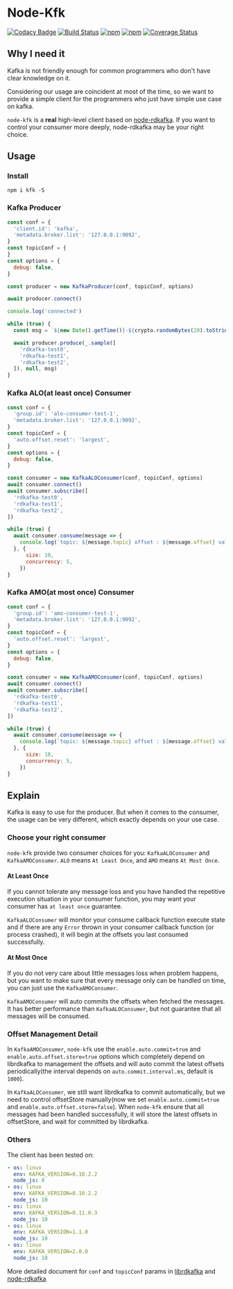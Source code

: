 # Node-Kfk

[![Codacy Badge](https://api.codacy.com/project/badge/Grade/51840be97e8d47d38fddb09cd95099ad)](https://app.codacy.com/app/joway/node-kfk?utm_source=github.com&utm_medium=referral&utm_content=joway/node-kfk&utm_campaign=Badge_Grade_Dashboard)
[![Build Status](https://travis-ci.org/joway/node-kfk.svg?branch=master)](https://travis-ci.org/joway/node-kfk)
[![npm](https://img.shields.io/npm/v/kfk.svg)](https://www.npmjs.com/package/kfk)
[![npm](https://img.shields.io/npm/dt/kfk.svg)](https://www.npmjs.com/package/kfk)
[![Coverage Status](https://coveralls.io/repos/github/joway/node-kfk/badge.svg?branch=test-coverage)](https://coveralls.io/github/joway/node-kfk?branch=test-coverage)

## Why I need it

Kafka is not friendly enough for common programmers who don't have clear knowledge on it.

Considering our usage are coincident at most of the time, so we want to provide a simple client for the programmers who just have simple use case on kafka.

`node-kfk` is a **real** high-level client based on [node-rdkafka](https://github.com/Blizzard/node-rdkafka). If you want to control your consumer more deeply, node-rdkafka may be your right choice.

## Usage

### Install

```shell
npm i kfk -S
```

### Kafka Producer

```js
const conf = {
  'client.id': 'kafka',
  'metadata.broker.list': '127.0.0.1:9092',
}
const topicConf = {
}
const options = {
  debug: false,
}

const producer = new KafkaProducer(conf, topicConf, options)

await producer.connect()

console.log('connected')

while (true) {
  const msg = `${new Date().getTime()}-${crypto.randomBytes(20).toString('hex')}`

  await producer.produce(_.sample([
    'rdkafka-test0',
    'rdkafka-test1',
    'rdkafka-test2',
  ]), null, msg)
}
```

### Kafka ALO(at least once) Consumer

```js
const conf = {
  'group.id': 'alo-consumer-test-1',
  'metadata.broker.list': '127.0.0.1:9092',
}
const topicConf = {
  'auto.offset.reset': 'largest',
}
const options = {
  debug: false,
}

const consumer = new KafkaALOConsumer(conf, topicConf, options)
await consumer.connect()
await consumer.subscribe([
  'rdkafka-test0',
  'rdkafka-test1',
  'rdkafka-test2',
])

while (true) {
  await consumer.consume(message => {
    console.log(`topic: ${message.topic} offset : ${message.offset} val: ${message.value.toString('utf-8')}`)
  }, {
      size: 10,
      concurrency: 5,
    })
}
```

### Kafka AMO(at most once) Consumer

```js
const conf = {
  'group.id': 'amo-consumer-test-1',
  'metadata.broker.list': '127.0.0.1:9092',
}
const topicConf = {
  'auto.offset.reset': 'largest',
}
const options = {
  debug: false,
}

const consumer = new KafkaAMOConsumer(conf, topicConf, options)
await consumer.connect()
await consumer.subscribe([
  'rdkafka-test0',
  'rdkafka-test1',
  'rdkafka-test2',
])

while (true) {
  await consumer.consume(message => {
    console.log(`topic: ${message.topic} offset : ${message.offset} val: ${message.value.toString('utf-8')}`)
  }, {
      size: 10,
      concurrency: 5,
    })
}
```

## Explain

Kafka is easy to use for the producer. But when it comes to the consumer, the usage can be very different, which exactly depends on your use case.

### Choose your right consumer

`node-kfk` provide two consumer choices for you: `KafkaALOConsumer` and `KafkaAMOConsumer`. `ALO` means `At Least Once`, and `AMO` means `At Most Once`.

#### At Least Once

If you cannot tolerate any message loss and you have handled the repetitive execution situation in your consumer function, you may want your consumer has `at least once` guarantee.

`KafkaALOConsumer` will monitor your consume callback function execute state and if there are any `Error` thrown in your consumer callback function (or process crashed), it will begin at the offsets you last consumed successfully.

#### At Most Once

If you do not very care about little messages loss when problem happens, but you want to make sure that every message only can be handled on time, you can just use the `KafkaAMOConsumer`.

`KafkaAMOConsumer` will auto commits the offsets when fetched the messages. It has better performance than `KafkaALOConsumer`, but not guarantee that all messages will be consumed.

### Offset Management Detail

In `KafkaAMOConsumer`, `node-kfk` use the `enable.auto.commit=true` and `enable.auto.offset.store=true` options which completely depend on librdkafka to management the offsets and will auto commit the latest offsets periodically(the interval depends on `auto.commit.interval.ms`, default is `1000`).

In `KafkaALOConsumer`, we still want librdkafka to commit automatically, but we need to control offsetStore manually(now we set `enable.auto.commit=true` and `enable.auto.offset.store=false`). When `node-kfk` ensure that all messages had been handled successfully, it will store the latest offsets in offsetStore, and wait for committed by librdkafka.

### Others

The client has been tested on:

```yaml
- os: linux
  env: KAFKA_VERSION=0.10.2.2
  node_js: 8
- os: linux
  env: KAFKA_VERSION=0.10.2.2
  node_js: 10
- os: linux
  env: KAFKA_VERSION=0.11.0.3
  node_js: 10
- os: linux
  env: KAFKA_VERSION=1.1.0
  node_js: 10
- os: linux
  env: KAFKA_VERSION=2.0.0
  node_js: 10
```

More detailed document for `conf` and `topicConf` params in [librdkafka](https://github.com/edenhill/librdkafka) and [node-rdkafka](https://github.com/Blizzard/node-rdkafka)
